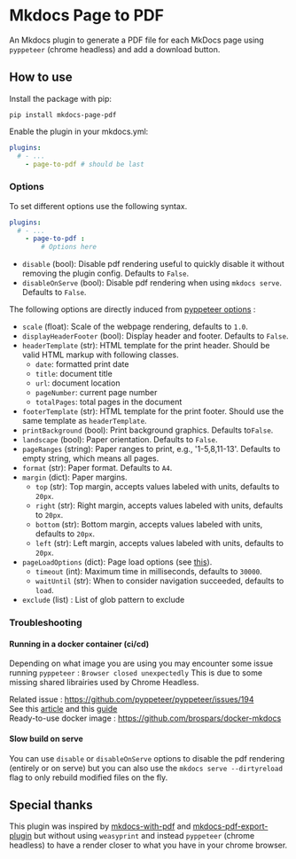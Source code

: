 # Mkdocs Page to PDF

An Mkdocs plugin to generate a PDF file for each MkDocs page using `pyppeteer` (chrome headless) 
and add a download button.

## How to use

Install the package with pip:

```shell
pip install mkdocs-page-pdf
```

Enable the plugin in your mkdocs.yml:

```yaml
plugins:
  # - ...
    - page-to-pdf # should be last
```

### Options
To set different options use the following syntax.
```yaml
plugins:
  # - ...
    - page-to-pdf :
        # Options here
```
* ``disable`` (bool): Disable pdf rendering useful to quickly disable it without removing the plugin config. Defaults to ``False``.
* ``disableOnServe`` (bool): Disable pdf rendering when using `mkdocs serve`. Defaults to ``False``.

The following options are directly induced from [pyppeteer options](https://pyppeteer.github.io/pyppeteer/reference.html?highlight=pdf#pyppeteer.page.Page.pdf) :

* ``scale`` (float): Scale of the webpage rendering, defaults to ``1.0``.
* ``displayHeaderFooter`` (bool): Display header and footer.
  Defaults to ``False``.
* ``headerTemplate`` (str): HTML template for the print header. Should
  be valid HTML markup with following classes.
  * ``date``: formatted print date
  * ``title``: document title
  * ``url``: document location
  * ``pageNumber``: current page number
  * ``totalPages``: total pages in the document
* ``footerTemplate`` (str): HTML template for the print footer. Should use the same template as ``headerTemplate``.
* ``printBackground`` (bool): Print background graphics. Defaults to``False``.
* ``landscape`` (bool): Paper orientation. Defaults to ``False``.
* ``pageRanges`` (string): Paper ranges to print, e.g., '1-5,8,11-13'. Defaults to empty string, which means all pages.
* ``format`` (str): Paper format. Defaults to ``A4``.
* ``margin`` (dict): Paper margins.
  * ``top`` (str): Top margin, accepts values labeled with units, defaults to ``20px``.
  * ``right`` (str): Right margin, accepts values labeled with units, defaults to ``20px``.
  * ``bottom`` (str): Bottom margin, accepts values labeled with units, defaults to ``20px``.
  * ``left`` (str): Left margin, accepts values labeled with units, defaults to ``20px``.
* ``pageLoadOptions`` (dict): Page load options (see [this](https://pyppeteer.github.io/pyppeteer/reference.html?highlight=goto#pyppeteer.page.Page.goto)).
  * ``timeout`` (int): Maximum time in milliseconds, defaults to ``30000``.
  * ``waitUntil`` (str): When to consider navigation succeeded, defaults to ``load``.
* ``exclude`` (list) : List of glob pattern to exclude

### Troubleshooting

#### Running in a docker container (ci/cd) 

Depending on what image you are using you may encounter some issue running `pyppeteer` : `Browser closed unexpectedly`
This is due to some missing shared librairies used by Chrome Headless. 

Related issue : https://github.com/pyppeteer/pyppeteer/issues/194  
See this [article](https://www.cloudsavvyit.com/13461/how-to-run-puppeteer-and-headless-chrome-in-a-docker-container/)
and this [guide](https://github.com/puppeteer/puppeteer/blob/main/docs/troubleshooting.md#running-puppeteer-in-docker)  
Ready-to-use docker image : https://github.com/brospars/docker-mkdocs

#### Slow build on serve

You can use `disable` or `disableOnServe` options to disable the pdf rendering (entirely or on serve) but you can also 
use the `mkdocs serve --dirtyreload` flag to only rebuild modified files on the fly.

## Special thanks

This plugin was inspired by [mkdocs-with-pdf](https://github.com/orzih/mkdocs-with-pdf)
and [mkdocs-pdf-export-plugin](https://github.com/zhaoterryy/mkdocs-pdf-export-plugin)
but without using `weasyprint` and instead `pyppeteer` (chrome headless) to have a render 
closer to what you have in your chrome browser.

